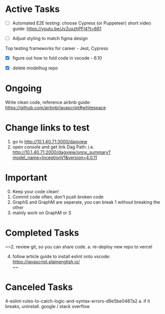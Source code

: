 # Active Tasks
- [ ] Automated E2E testing: choose Cypress (or Puppeteer)
short video guide: https://youtu.be/Jv2uxzhPFl4?t=661 

- [ ] Adjust styling to match figma design

Top testing frameworks for career - Jest, Cypress
- [x] figure out how to fold code in vscode - 6.10
- [x] delete modelhug repo


# Ongoing
Write clean code, reference airbnb guide: https://github.com/airbnb/javascript#whitespace

# Change links to test

1. go to http://10.1.40.71:3000/dagview
2. open console and get link Dag Path:
  i.e. http://10.1.40.71:2000/dagview/onnx_summary?model_name=InceptionV1&version=4.0.11

# Important
0. Keep your code clean!
1. Commit code often, don't push broken code
1. GraphS and GraphM are seperate, you can break 1 without breaking the other
2. mainly work on GraphM or S


# Completed Tasks

~~2. review git, so you can share code. 
  a. re-deploy new repo to vercel

4. follow article guide to install eslint onto vscode: https://javascript.plainenglish.io/  
~~

# Canceled Tasks

4-eslint-rules-to-catch-logic-and-syntax-errors-d9e5be0487a2
  a. if it breaks, uninstall. google / stack overflow
